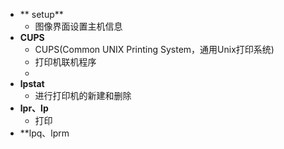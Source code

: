 - ** setup**
	- 图像界面设置主机信息
- **CUPS**
	- CUPS(Common UNIX Printing System，通用Unix打印系统)
	- 打印机联机程序
	- 
- **lpstat**
	- 进行打印机的新建和删除
- **lpr、lp**
	- 打印
- **lpq、lprm

<!--stackedit_data:
eyJoaXN0b3J5IjpbMzQ1ODE0NDEzLC04NzQ1OTM5MjYsMTUyND
IyMTIzOSwtMjA4ODc0NjYxMl19
-->